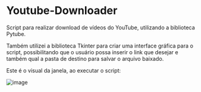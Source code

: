 # Youtube-Downloader

Script para realizar download de vídeos do YouTube, utilizando a biblioteca Pytube.

Também utilizei a biblioteca Tkinter para criar uma interface gráfica para o script, possibilitando que o usuário possa inserir o link que desejar e também qual a pasta de destino para salvar o arquivo baixado.

Este é o visual da janela, ao executar o script:

![image](https://user-images.githubusercontent.com/93847413/173201056-a73516cf-417a-460a-9314-f1d8bb02758c.png)

